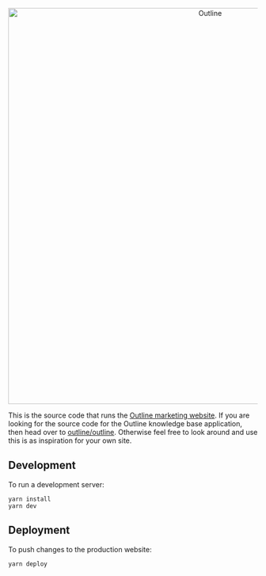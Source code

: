 <p align="center">
  <img src="https://user-images.githubusercontent.com/380914/87229959-63b0da00-c361-11ea-9c3c-d2632dc38928.png" alt="Outline" width="800" />
</p>

This is the source code that runs the [Outline marketing website](https://www.getoutline.com). If you are looking for the source code for the Outline knowledge base application, then head over to [outline/outline](https://github.com/outline/outline). Otherwise feel free to look around and use this is as inspiration for your own site.

## Development

To run a development server:

```
yarn install
yarn dev
```

## Deployment

To push changes to the production website:

```
yarn deploy
```
